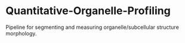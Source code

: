 # Quantitative-Organelle-Profiling
Pipeline for segmenting and measuring organelle/subcellular structure morphology.
